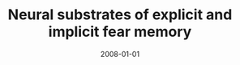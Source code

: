 ---
title: "Neural substrates of explicit and implicit fear memory"
date: 2008-01-01
authors_string: D. Knight, N. Waters, Peter Bandettini
authors:
   - D. Knight
   - N. Waters
   - Peter Bandettini
author_ids:
   - david_knight
   - najah_waters
   - peter_bandettini
journal: 'NeuroImage'
volume: 
issue: 
pages: 208-214
book_title: ''
publisher: ''
abstract: ""
project_id: 
paper_url: 
doi: 
data_loc: ''
code_loc: ''
file: '/assets/publications//assets/publications/'
file_name: '/assets/publications/'
type: journal_article
pub_str: ' (2008) NeuroImage : 208-214'
layout: publication 
---